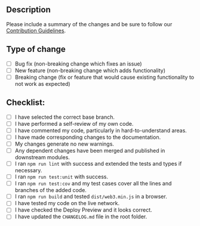 ## Description

Please include a summary of the changes and be sure to follow our [Contribution Guidelines](../CONTRIBUTIONS.md).

<!--
Optional if an issue is fixed:
Fixes #(issue)
-->

## Type of change

<!-- Please delete options that are not relevant. -->

- [ ] Bug fix (non-breaking change which fixes an issue)
- [ ] New feature (non-breaking change which adds functionality)
- [ ] Breaking change (fix or feature that would cause existing functionality to not work as expected)

## Checklist:

- [ ] I have selected the correct base branch.
- [ ] I have performed a self-review of my own code.
- [ ] I have commented my code, particularly in hard-to-understand areas.
- [ ] I have made corresponding changes to the documentation.
- [ ] My changes generate no new warnings.
- [ ] Any dependent changes have been merged and published in downstream modules.
- [ ] I ran `npm run lint` with success and extended the tests and types if necessary.
- [ ] I ran `npm run test:unit` with success.
- [ ] I ran `npm run test:cov` and my test cases cover all the lines and branches of the added code.
- [ ] I ran `npm run build` and tested `dist/web3.min.js` in a browser.
- [ ] I have tested my code on the live network.
- [ ] I have checked the Deploy Preview and it looks correct.
- [ ] I have updated the `CHANGELOG.md` file in the root folder.
